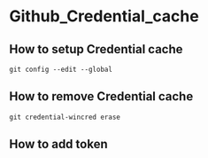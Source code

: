 # Github_Credential_cache

## How to setup Credential cache
    git config --edit --global


## How to remove Credential cache 
    git credential-wincred erase

## How to add token
